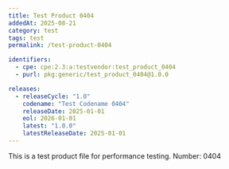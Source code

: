 ```yaml
---
title: Test Product 0404
addedAt: 2025-08-21
category: test
tags: test
permalink: /test-product-0404

identifiers:
  - cpe: cpe:2.3:a:testvendor:test_product_0404
  - purl: pkg:generic/test_product_0404@1.0.0

releases:
  - releaseCycle: "1.0"
    codename: "Test Codename 0404"
    releaseDate: 2025-01-01
    eol: 2026-01-01
    latest: "1.0.0"
    latestReleaseDate: 2025-01-01
---
```


This is a test product file for performance testing. Number: 0404
